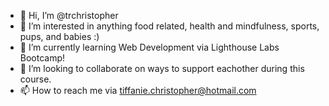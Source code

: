 - 👋 Hi, I’m @trchristopher
- 👀 I’m interested in anything food related, health and mindfulness, sports, pups, and babies :) 
- 🌱 I’m currently learning Web Development via Lighthouse Labs Bootcamp!
- 💞️ I’m looking to collaborate on ways to support eachother during this course.
- 📫 How to reach me via tiffanie.christopher@hotmail.com

<!---
trchristopher/trchristopher is a ✨ special ✨ repository because its `README.md` (this file) appears on your GitHub profile.
You can click the Preview link to take a look at your changes.
--->
